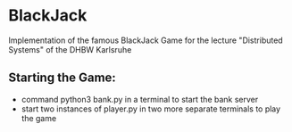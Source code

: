 # BlackJack
Implementation of the famous BlackJack Game for the lecture "Distributed Systems" of the DHBW Karlsruhe

## Starting the Game:
- command python3 bank.py in a terminal to start the bank server
- start two instances of player.py in two more separate terminals to play the game

